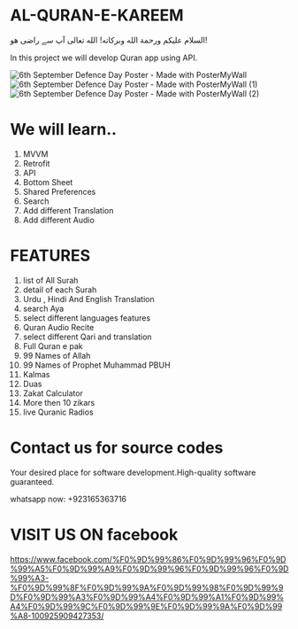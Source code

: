 # AL-QURAN-E-KAREEM
السلام عليكم ورحمة الله وبركاته! الله تعالی آپ سے راضی ھو!

In this project we will develop Quran app using API.

![6th September Defence Day Poster - Made with PosterMyWall](https://user-images.githubusercontent.com/112378013/188463468-8d6005af-6b73-42fd-87cb-a50018981052.jpg)
![6th September Defence Day Poster - Made with PosterMyWall (1)](https://user-images.githubusercontent.com/112378013/188465535-24e10c5a-ba8c-49db-9a1e-78433a7a5e5c.jpg)
![6th September Defence Day Poster - Made with PosterMyWall (2)](https://user-images.githubusercontent.com/112378013/188465573-384f57d3-258b-43c6-a571-67cb8b42c953.jpg)



# We will learn..

1) MVVM
2) Retrofit
3) API
4) Bottom Sheet
5) Shared Preferences
6) Search 
7) Add different Translation
8) Add different Audio

# FEATURES 

1) list of All Surah
2) detail of each Surah
3) Urdu , Hindi And English Translation
4) search Aya
5) select different languages features
6) Quran Audio Recite 
7) select different Qari and translation
8) Full Quran e pak
9) 99 Names of Allah
10) 99 Names of Prophet Muhammad PBUH
11) Kalmas
12) Duas
13) Zakat Calculator 
14) More then 10 zikars
15) live Quranic Radios

# Contact us for source codes
Your desired place for software development.High-quality software guaranteed.

whatsapp now: +923165363716

# VISIT US ON facebook

https://www.facebook.com/%F0%9D%99%86%F0%9D%99%96%F0%9D%99%A5%F0%9D%99%A9%F0%9D%99%96%F0%9D%99%96%F0%9D%99%A3-%F0%9D%99%8F%F0%9D%99%9A%F0%9D%99%98%F0%9D%99%9D%F0%9D%99%A3%F0%9D%99%A4%F0%9D%99%A1%F0%9D%99%A4%F0%9D%99%9C%F0%9D%99%9E%F0%9D%99%9A%F0%9D%99%A8-100925909427353/

